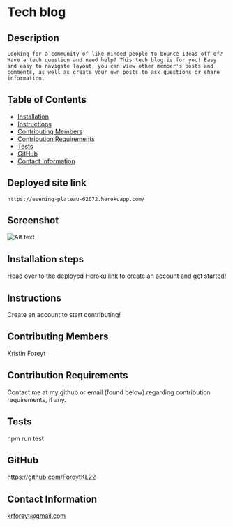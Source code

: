 # Tech blog

## Description
    Looking for a community of like-minded people to bounce ideas off of? Have a tech question and need help? This tech blog is for you! Easy 
    and easy to navigate layout, you can view other member's posts and comments, as well as create your own posts to ask questions or share information.

  ## Table of Contents
  * [Installation](#installation)
  * [Instructions](#usage)
  * [Contributing Members](#contribution)
  * [Contribution Requirements](#contributionReqs)
  * [Tests](#tests)
  * [GitHub](#github)
  * [Contact Information](#contact)


  ## Deployed site link
    https://evening-plateau-62072.herokuapp.com/
  
  ## Screenshot
  ![Alt text](https://i.imgur.com/wdCPvNk.png "screenshot of tech blog") 


  ## Installation steps
  Head over to the deployed Heroku link to create an account and get started!

  ## Instructions
  Create an account to start contributing!

  ## Contributing Members
  Kristin Foreyt

  ## Contribution Requirements
  Contact me at my github or email (found below) regarding contribution requirements, if any.

  ## Tests
  npm run test

  ## GitHub
  https://github.com/ForeytKL22

  ## Contact Information
  krforeyt@gmail.com